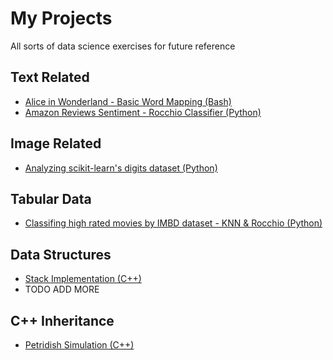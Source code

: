   # My Projects
  All sorts of data science exercises for future reference
  
  ## Text Related
  * [Alice in Wonderland - Basic Word Mapping (Bash)](/Text_Related/Alice_in_Wonderland)
  * [Amazon Reviews Sentiment - Rocchio Classifier (Python)](/Text_Related/Amazon_Reviews_Sentiment_Analysis)
  
  ## Image Related
  * [Analyzing scikit-learn's digits dataset (Python)](/Image_Related/scikit_digits_KNN_Rocchio_analysis)
  
  ## Tabular Data
  * [Classifing high rated movies by IMBD dataset - KNN & Rocchio (Python)](/Tabular_Related/IMDB_High_Score_Predictor_KNN_Rocchio)
  
  ## Data Structures
  * [Stack Implementation (C++)](/Data_Structures/Stack_Example)
  * TODO ADD MORE

  ## C++ Inheritance
  * [Petridish Simulation (C++)](/Others/PetriDish_Simulation)

